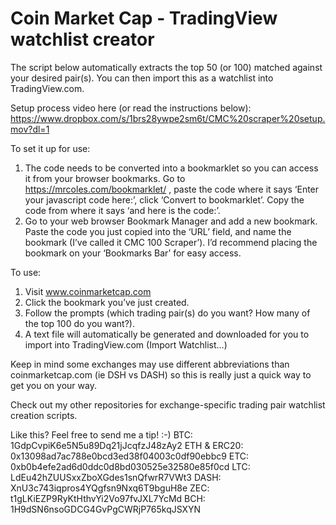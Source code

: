 # Coin Market Cap - TradingView watchlist creator
The script below automatically extracts the top 50 (or 100) matched against your desired pair(s). You can then import this as a watchlist into TradingView.com.

Setup process video here (or read the instructions below):
https://www.dropbox.com/s/1brs28ywpe2sm6t/CMC%20scraper%20setup.mov?dl=1

To set it up for use:
1. The code needs to be converted into a bookmarklet so you can access it from your browser bookmarks. 
Go to https://mrcoles.com/bookmarklet/ , paste the code where it says ‘Enter your javascript code here:’, click ‘Convert to bookmarklet’. Copy the code from where it says ‘and here is the code:’.
2. Go to your web browser Bookmark Manager and add a new bookmark. Paste the code you just copied into the ‘URL’ field, and name the bookmark (I’ve called it CMC 100 Scraper’). I’d recommend placing the bookmark on your ‘Bookmarks Bar’ for easy access.

To use:
1. Visit www.coinmarketcap.com
2. Click the bookmark you’ve just created.
3. Follow the prompts (which trading pair(s) do you want? How many of the top 100 do you want?).
4. A text file will automatically be generated and downloaded for you to import into TradingView.com (Import Watchlist…)

Keep in mind some exchanges may use different abbreviations than coinmarketcap.com (ie DSH vs DASH) so this is really just a quick way to get you on your way.

Check out my other repositories for exchange-specific trading pair watchlist creation scripts.

Like this? Feel free to send me a tip! :-)
BTC: 1GdpCvpiK6e5N5u89Dq21jJcqfzJ48zAy2
ETH & ERC20: 0x13098ad7ac788e0bcd3ed38f04003c0df90ebbc9
ETC: 0xb0b4efe2ad6d0ddc0d8bd030525e32580e85f0cd
LTC: LdEu42hZUUSxxZboXGdes1snQfwrR7VWt3
DASH: XnU3c743iqpros4YQgfsn9Nxq6T9bguH8e
ZEC: t1gLKiEZP9RyKtHthvYi2Vo97fvJXL7YcMd
BCH: 1H9dSN6nsoGDCG4GvPgCWRjP765kqJSXYN

